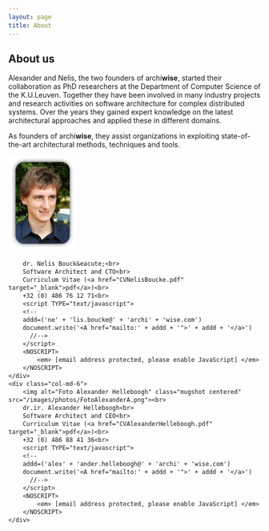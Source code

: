 ```yaml
---
layout: page
title: About
---
```


<h2>About us</h2>
<p>Alexander and Nelis, the two founders of <span class="archiwise">archi<b>wise</b></span>, started their collaboration as PhD researchers at the Department of Computer Science of the K.U.Leuven. Together they have been involved in many industry projects and research activities on software architecture for complex distributed systems. Over the years they gained expert knowledge on the latest architectural approaches and applied these in different domains. </p>

<p>As founders of <span class="archiwise">archi<b>wise</b></span>, they assist organizations in exploiting state-of-the-art architectural methods, techniques and tools.</p>


<div class="row">
	<div class="col-md-6">
		<img alt="Foto Nelis Boucke" class="mugshot centered" src="/images/photos/FotoNelisA.png"><br>
		
		dr. Nelis Bouck&eacute;<br>
		Software Architect and CTO<br>
		Curriculum Vitae (<a href="CVNelisBoucke.pdf" target="_blank">pdf</a>)<br>
		+32 (0) 486 76 12 71<br>
		<script TYPE="text/javascript">
		<!-- 
		addd=('ne' + 'lis.boucke@' + 'archi' + 'wise.com')
		document.write('<A href="mailto:' + addd + '">' + addd + '</a>')
		  //-->
		</script>
		<NOSCRIPT>
			<em> [email address protected, please enable JavaScript] </em>
		</NOSCRIPT>     
	</div>
	<div class="col-md-6">
		<img alt="Foto Alexander Helleboogh" class="mugshot centered" src="/images/photos/FotoAlexanderA.png"><br>
		dr.ir. Alexander Helleboogh<br>
		Software Architect and CEO<br>
		Curriculum Vitae (<a href="CVAlexanderHelleboogh.pdf" target="_blank">pdf</a>)<br>
		+32 (0) 486 88 41 36<br>
		<script TYPE="text/javascript">
		<!-- 
		addd=('alex' + 'ander.helleboogh@' + 'archi' + 'wise.com')
		document.write('<A href="mailto:' + addd + '">' + addd + '</a>')
		  //-->
		</script>
		<NOSCRIPT>
			<em> [email address protected, please enable JavaScript] </em>
		</NOSCRIPT>
	</div>
</div>


